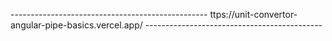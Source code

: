 ------------------------------------------------- ttps://unit-convertor-angular-pipe-basics.vercel.app/ --------------------------------------------
